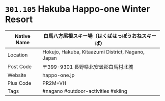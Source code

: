 # `301.105` Hakuba Happo-one Winter Resort

| Native Name | 白馬八方尾根スキー場（はくばはっぽうおねスキーば） |
|-------------|----------------------------------------------------|
| Location    | Hokujo, Hakuba, Kitaazumi District, Nagano, Japan  |
| Post Code   | 〒399-9301 長野県北安曇郡白馬村北城                |
| Website     | happo-one.jp                                       |
| Plus Code   | PR2M+VH                                            |
| Tags        | #nagano #outdoor-activities #skiing                |
